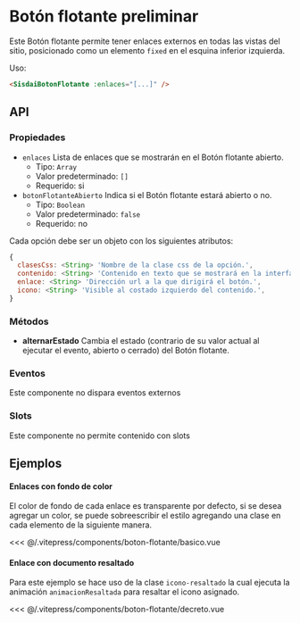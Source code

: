 <script setup>
import EjemploDoc from "../../.vitepress/components/ejemplo-doc.vue";
import EjemploBasico from "../../.vitepress/components/boton-flotante/basico.vue";
import EjemploDecreto from "../../.vitepress/components/boton-flotante/decreto.vue";
</script>

# Botón flotante <span class="etiqueta">preliminar</span>

Este Botón flotante permite tener enlaces externos en todas las vistas del sitio, posicionado como un elemento `fixed` en el esquina inferior izquierda.

Uso:

```html
<SisdaiBotonFlotante :enlaces="[...]" />
```

<section id="api">

## API

### Propiedades

- `enlaces` Lista de enlaces que se mostrarán en el Botón flotante abierto.
  - Tipo: `Array`
  - Valor predeterminado: `[]`
  - Requerido: si
- `botonFlotanteAbierto` Indica si el Botón flotante estará abierto o no.
  - Tipo: `Boolean`
  - Valor predeterminado: `false`
  - Requerido: no

Cada opción debe ser un objeto con los siguientes atributos:

```js
{
  clasesCss: <String> 'Nombre de la clase css de la opción.',
  contenido: <String> 'Contenido en texto que se mostrará en la interfaz.',
  enlace: <String> 'Dirección url a la que dirigirá el botón.',
  icono: <String> 'Visible al costado izquierdo del contenido.',
}
```

### Métodos

- **alternarEstado**
  Cambia el estado (contrario de su valor actual al ejecutar el evento, abierto o cerrado) del Botón flotante.

### Eventos

Este componente no dispara eventos externos

### Slots

Este componente no permite contenido con slots

</section>

<section id="ejemplos">

## Ejemplos

#### Enlaces con fondo de color

El color de fondo de cada enlace es transparente por defecto, si se desea agregar un color, se puede sobreescribir el estilo agregando una clase en cada elemento de la siguiente manera.

<!-- <EjemploDoc ruta="boton-flotante/decreto.vue" /> -->
<EjemploBasico />
<<< @/.vitepress/components/boton-flotante/basico.vue

#### Enlace con documento resaltado

Para este ejemplo se hace uso de la clase `icono-resaltado` la cual ejecuta la animación `animacionResaltada` para resaltar el icono asignado.

<!-- <utils-ejemplo-doc ruta="boton-flotante/decreto.vue"/> -->
<EjemploDecreto />
<<< @/.vitepress/components/boton-flotante/decreto.vue

</section>
